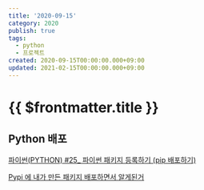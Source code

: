 ```yaml
---
title: '2020-09-15'
category: 2020
publish: true
tags:
  - python
  - 프로젝트
created: 2020-09-15T00:00:00.000+09:00
updated: 2021-02-15T00:00:00.000+09:00
---
```


# {{ $frontmatter.title }}

## Python 배포

[파이썬(PYTHON) #25\_ 파이썬 패키지 등록하기 (pip 배포하기)](https://doorbw.tistory.com/225)

[Pypi 에 내가 만든 패키지 배포하면서 알게된거](https://dailyheumsi.tistory.com/122)
